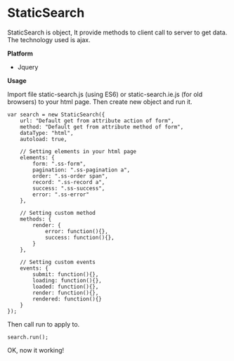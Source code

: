 # StaticSearch

StaticSearch is object, It provide methods to client call to server to get data. The technology used is ajax.

**Platform**
- Jquery

**Usage**

Import file static-search.js (using ES6) or static-search.ie.js (for old browsers) to your html page. Then create new object and run it.

```
var search = new StaticSearch({
	url: "Default get from attribute action of form",
	method: "Default get from attribute method of form",
	dataType: "html",
	autoload: true,
	
	// Setting elements in your html page
	elements: {
		form: ".ss-form",
		pagination: ".ss-pagination a",
		order: ".ss-order span",
		record: ".ss-record a",
		success: ".ss-success",
		error: ".ss-error"
	},
	
	// Setting custom method
	methods: {
		render: {
			error: function(){},
			success: function(){}, 
		}
	},
	
	// Setting custom events
	events: {
		submit: function(){},
		loading: function(){},
		loaded: function(){},
		render: function(){},
		rendered: function(){}
	}
});
```

Then call run to apply to.

```
search.run();
```

OK, now it working!
